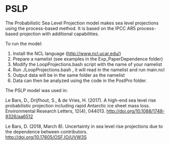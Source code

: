 # PSLP
The Probabilistic Sea Level Projection model makes sea level projections using the process-based method. It is based on the IPCC AR5 process-based projection with additional capabilities. 

To run the model:

1) Install the NCL language (http://www.ncl.ucar.edu/)
2) Prepare a namelist (see examples in the Exp_PaperDependence folder)
3) Modify the LoopProjections.bash script with the name of your namelist
4) Run ./LoopProjections.bash , it will read in the namelist and run main.ncl
5) Output data will be in the same folder as the namelist
6) Data can then be analyzed using the code in the PostPro folder.

The PSLP model was used in:

Le Bars, D., Drijfhout, S., & de Vries, H. (2017). A high-end sea level rise probabilistic projection including rapid Antarctic ice sheet mass loss. Environmental Research Letters, 12(4), 044013. http://doi.org/10.1088/1748-9326/aa6512

Le Bars, D. (2018, March 8). Uncertainty in sea level rise projections due to the dependence between contributors. http://doi.org/10.17605/OSF.IO/UVW3S
